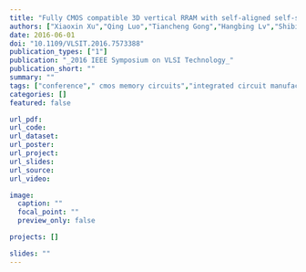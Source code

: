 ```yaml
---
title: "Fully CMOS compatible 3D vertical RRAM with self-aligned self-selective cell enabling sub-5nm scaling"
authors: ["Xiaoxin Xu","Qing Luo","Tiancheng Gong","Hangbing Lv","Shibing Long","Qi Liu","Steve S. Chung","Jing Li","Ming Liu"]
date: 2016-06-01
doi: "10.1109/VLSIT.2016.7573388"
publication_types: ["1"]
publication: "_2016 IEEE Symposium on VLSI Technology_"
publication_short: ""
summary: ""
tags: ["conference"," cmos memory circuits","integrated circuit manufacture","resistive ram","cmos","rram","self-aligned self-selective cell","size 5 nm","vertical resistive switching memory","etching","hafnium compounds","leakage currents","programming","resistance","three-dimensional displays","threshold voltage"]
categories: []
featured: false

url_pdf:
url_code:
url_dataset:
url_poster:
url_project:
url_slides:
url_source:
url_video:

image:
  caption: ""
  focal_point: ""
  preview_only: false

projects: []

slides: ""
---
```


